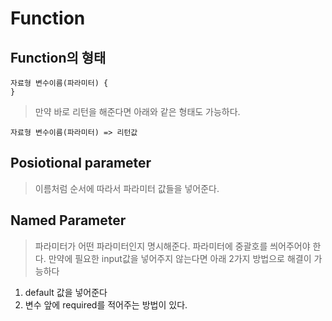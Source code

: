 # Function

## Function의 형태
```
자료형 변수이름(파라미터) {
}
```
>만약 바로 리턴을 해준다면 아래와 같은 형태도 가능하다.
```
자료형 변수이름(파라미터) => 리턴값
```

## Posiotional parameter
> 이름처럼 순서에 따라서 파라미터 값들을 넣어준다.

## Named Parameter
> 파라미터가 어떤 파라미터인지 명시해준다.
> 파라미터에 중괄호를 씌어주어야 한다.
> 만약에 필요한 input값을 넣어주지 않는다면 아래 2가지 방법으로 해결이 가능하다
1. default 값을 넣어준다
2. 변수 앞에 required를 적어주는 방법이 있다.